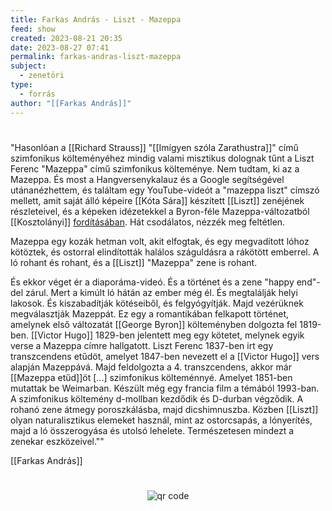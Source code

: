 ```yaml
---
title: Farkas András - Liszt - Mazeppa
feed: show
created: 2023-08-21 20:35
date: 2023-08-27 07:41
permalink: farkas-andras-liszt-mazeppa
subject:
  - zenetöri
type:
  - forrás
author: "[[Farkas András]]"
---
```

#
"Hasonlóan a [[Richard Strauss]] "[[Imígyen szóla Zarathustra]]" című szimfonikus költeményéhez mindig valami misztikus dolognak tűnt a Liszt Ferenc "Mazeppa" című szimfonikus költeménye. Nem tudtam, ki az a Mazeppa. És most a Hangversenykalauz és a Google segítségével utánanézhettem, és találtam egy YouTube-videót a "mazeppa liszt" címszó mellett, amit saját álló képeire [[Kóta Sára]] készített [[Liszt]] zenéjének részleteivel, és a képeken idézetekkel a Byron-féle Mazeppa-változatból [[Kosztolányi]] [fordításában](https://www.arcanum.com/en/online-kiadvanyok/Verstar-verstar-otven-kolto-osszes-verse-2/kosztolanyi-dezso-19890/anglia-es-irorszag-1ACF9/mazeppa-1AE1C/). Hát csodálatos, nézzék meg feltétlen.

Mazeppa egy kozák hetman volt, akit elfogtak, és egy megvadított lóhoz kötöztek, és ostorral elindították halálos száguldásra a rákötött emberrel. A ló rohant és rohant, és a [[Liszt]] "Mazeppa" zene is rohant.

És ekkor véget ér a diaporáma-videó. És a történet és a zene "happy end"-del zárul. Mert a kimúlt ló hátán az ember még él. És megtalálják helyi lakosok. És kiszabadítják kötéseiből, és felgyógyítják. Majd vezérüknek megválasztják Mazeppát. Ez egy a romantikában felkapott történet, amelynek első változatát [[George Byron]] költeményben dolgozta fel 1819-ben. [[Victor Hugo]] 1829-ben jelentett meg egy kötetet, melynek egyik verse a Mazeppa címre hallgatott. Liszt Ferenc 1837-ben irt egy transzcendens etűdöt, amelyet 1847-ben nevezett el a [[Victor Hugo]] vers alapján Mazeppává. Majd feldolgozta a 4. transzcendens, akkor már [[Mazeppa etűd]]öt [...] szimfonikus költeménnyé. Amelyet 1851-ben mutattak be Weimarban. Készült még egy francia film a témából 1993-ban. A szimfonikus költemény d-mollban kezdődik és D-durban végződik. A rohanó zene átmegy poroszkálásba, majd dicshimnuszba. Közben [[Liszt]] olyan naturalisztikus elemeket használ, mint az ostorcsapás, a lónyerítés, majd a ló összerogyása és utolsó lehelete. Természetesen mindezt a zenekar eszközeivel.""

[[Farkas András]]



#
<p style="text-align: center;"><img src="https://chart.googleapis.com/chart?cht=qr&chl=https://notes.andrasdenes.com/farkas-andras-liszt-mazeppa&chs=180x180&choe=UTF-8&chld=L|2" alt="qr code"></p>

